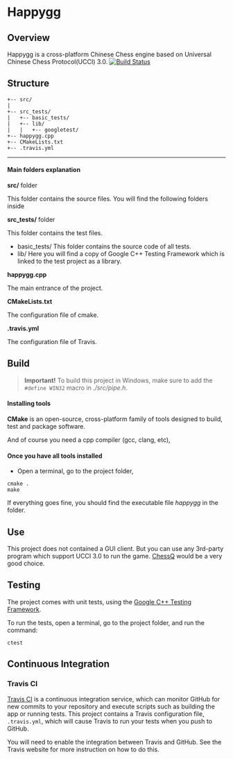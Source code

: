 Happygg
=======

Overview
--------

Happygg is a cross-platform Chinese Chess engine based on Universal Chinese Chess Protocol(UCCI) 3.0.
[![Build Status](https://travis-ci.org/Chaozz/happygg.svg?branch=master)](https://travis-ci.org/Chaozz/happygg)

Structure
-----------

```
+-- src/
|
+-- src_tests/
|   +-- basic_tests/
|   +-- lib/
|   |   +-- googletest/
+-- happygg.cpp
+-- CMakeLists.txt
+-- .travis.yml
```
---
#### Main folders explanation

__src/__ folder

This folder contains the source files. You will find the following folders inside

__src_tests/__ folder

This folder contains the test files. 

- basic_tests/
This folder contains the source code of all tests.
- lib/
Here you will find a copy of Google C++ Testing Framework which is linked to the test project as a library.

__happygg.cpp__

The main entrance of the project.

__CMakeLists.txt__

The configuration file of cmake.

__.travis.yml__

The configuration file of Travis.


Build
-----

> **Important!** To build this project in Windows, make sure to add the `#define WIN32` macro in *./src/pipe.h*.


#### Installing tools

__CMake__ is an open-source, cross-platform family of tools designed to build, test and package software.

And of course you need a cpp compiler (gcc, clang, etc),

#### Once you have all tools installed

- Open a terminal, go to the project folder,

```
cmake .
make
```

If everything goes fine, you should find the executable file *happygg* in the folder.


Use
-----

This project does not contained a GUI client. But you can use any 3rd-party program which support UCCI 3.0 to run the game. 
[ChessQ](https://github.com/walker8088/ChessQ) would be a very good choice.


Testing
-------

The project comes with unit tests, using the [Google C++ Testing Framework](https://github.com/google/googletest).

To run the tests, open a terminal, go to the project folder, and run the command:
```
ctest
```

Continuous Integration
----------------------

### Travis CI

[Travis CI][travis] is a continuous integration service, which can monitor GitHub for new commits
to your repository and execute scripts such as building the app or running tests. This
project contains a Travis configuration file, `.travis.yml`, which will cause Travis to run your
tests when you push to GitHub.

You will need to enable the integration between Travis and GitHub. See the Travis website for more
instruction on how to do this.

[travis]: https://travis-ci.org/






